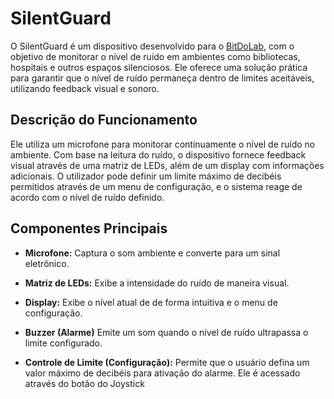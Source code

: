 # SilentGuard

O SilentGuard é um dispositivo desenvolvido para o [BitDoLab](https://github.com/BitDogLab/BitDogLab), com o objetivo de monitorar o nível de ruído em ambientes como bibliotecas, hospitais e outros espaços silenciosos. Ele oferece uma solução prática para garantir que o nível de ruído permaneça dentro de limites aceitáveis, utilizando feedback visual e sonoro.

## Descrição do Funcionamento

Ele utiliza um microfone para monitorar continuamente o nível de ruído no ambiente. Com base na leitura do ruído, o dispositivo fornece feedback visual através de uma matriz de LEDs, além de um display com informações adicionais. O utilizador pode definir um limite máximo de decibéis permitidos através de um menu de configuração, e o sistema reage de acordo com o nível de ruído definido.

## Componentes Principais

- **Microfone:** Captura o som ambiente e converte para um sinal eletrônico.

- **Matriz de LEDs:** Exibe a intensidade do ruído de maneira visual.

- **Display:** Exibe o nível atual de de forma intuitiva e o menu de configuração.

- **Buzzer (Alarme)** Emite um som quando o nível de ruído ultrapassa o limite configurado.

- **Controle de Limite (Configuração):** Permite que o usuário defina um valor máximo de decibéis para ativação do alarme. Ele é acessado através do botão do Joystick

